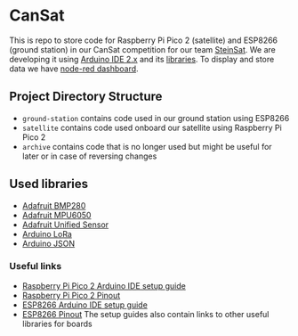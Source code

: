 # CanSat
This is repo to store code for Raspberry Pi Pico 2 (satellite) and ESP8266 (ground station) in our CanSat competition for our team [SteinSat](https://www.instagram.com/steinsat2025/).
We are developing it using [Arduino IDE 2.x](https://github.com/arduino/arduino-ide) and its [libraries](#used-libraries). To display and store data we have [node-red dashboard](https://github.com/George-Doge/SteinSat_Node-RED).


## Project Directory Structure
- `ground-station` contains code used in our ground station using ESP8266
- `satellite` contains code used onboard our satellite using Raspberry Pi Pico 2
- `archive` contains code that is no longer used but might be useful for later or in case of reversing changes


## Used libraries
- [Adafruit BMP280](https://github.com/adafruit/Adafruit_BMP280_Library)
- [Adafruit MPU6050](https://github.com/adafruit/Adafruit_MPU6050)
- [Adafruit Unified Sensor](https://github.com/adafruit/Adafruit_Sensor)
- [Arduino LoRa](https://github.com/sandeepmistry/arduino-LoRa)
- [Arduino JSON](https://github.com/arduino-libraries/Arduino_JSON)

### Useful links
- [Raspberry Pi Pico 2 Arduino IDE setup guide](https://randomnerdtutorials.com/programming-raspberry-pi-pico-w-arduino-ide/)
- [Raspberry Pi Pico 2 Pinout](https://pico2.pinout.xyz/)
- [ESP8266 Arduino IDE setup guide](https://randomnerdtutorials.com/how-to-install-esp8266-board-arduino-ide/)
- [ESP8266 Pinout](https://lastminuteengineers.com/esp8266-pinout-reference/)
The setup guides also contain links to other useful libraries for boards
